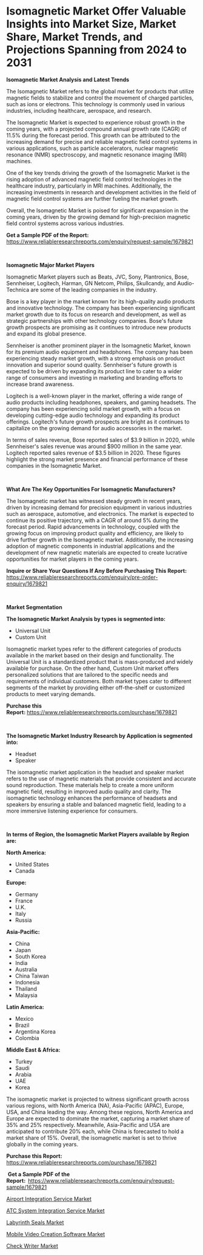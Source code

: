 <p><h1>Isomagnetic Market Offer Valuable Insights into Market Size, Market Share, Market Trends, and Projections Spanning from 2024 to 2031</h1></p><p><strong>Isomagnetic Market Analysis and Latest Trends</strong></p>
<p><p>The Isomagnetic Market refers to the global market for products that utilize magnetic fields to stabilize and control the movement of charged particles, such as ions or electrons. This technology is commonly used in various industries, including healthcare, aerospace, and research.</p><p>The Isomagnetic Market is expected to experience robust growth in the coming years, with a projected compound annual growth rate (CAGR) of 11.5% during the forecast period. This growth can be attributed to the increasing demand for precise and reliable magnetic field control systems in various applications, such as particle accelerators, nuclear magnetic resonance (NMR) spectroscopy, and magnetic resonance imaging (MRI) machines.</p><p>One of the key trends driving the growth of the Isomagnetic Market is the rising adoption of advanced magnetic field control technologies in the healthcare industry, particularly in MRI machines. Additionally, the increasing investments in research and development activities in the field of magnetic field control systems are further fueling the market growth.</p><p>Overall, the Isomagnetic Market is poised for significant expansion in the coming years, driven by the growing demand for high-precision magnetic field control systems across various industries.</p></p>
<p><strong>Get a Sample PDF of the Report:&nbsp;</strong> <a href="https://www.reliableresearchreports.com/enquiry/request-sample/1679821">https://www.reliableresearchreports.com/enquiry/request-sample/1679821</a></p>
<p>&nbsp;</p>
<p><strong>Isomagnetic Major Market Players</strong></p>
<p><p>Isomagnetic Market players such as Beats, JVC, Sony, Plantronics, Bose, Sennheiser, Logitech, Harman, GN Netcom, Philips, Skullcandy, and Audio-Technica are some of the leading companies in the industry.</p><p>Bose is a key player in the market known for its high-quality audio products and innovative technology. The company has been experiencing significant market growth due to its focus on research and development, as well as strategic partnerships with other technology companies. Bose's future growth prospects are promising as it continues to introduce new products and expand its global presence.</p><p>Sennheiser is another prominent player in the Isomagnetic Market, known for its premium audio equipment and headphones. The company has been experiencing steady market growth, with a strong emphasis on product innovation and superior sound quality. Sennheiser's future growth is expected to be driven by expanding its product line to cater to a wider range of consumers and investing in marketing and branding efforts to increase brand awareness.</p><p>Logitech is a well-known player in the market, offering a wide range of audio products including headphones, speakers, and gaming headsets. The company has been experiencing solid market growth, with a focus on developing cutting-edge audio technology and expanding its product offerings. Logitech's future growth prospects are bright as it continues to capitalize on the growing demand for audio accessories in the market.</p><p>In terms of sales revenue, Bose reported sales of $3.9 billion in 2020, while Sennheiser's sales revenue was around $900 million in the same year. Logitech reported sales revenue of $3.5 billion in 2020. These figures highlight the strong market presence and financial performance of these companies in the Isomagnetic Market.</p></p>
<p>&nbsp;</p>
<p><strong>What Are The Key Opportunities For Isomagnetic Manufacturers?</strong></p>
<p><p>The Isomagnetic market has witnessed steady growth in recent years, driven by increasing demand for precision equipment in various industries such as aerospace, automotive, and electronics. The market is expected to continue its positive trajectory, with a CAGR of around 5% during the forecast period. Rapid advancements in technology, coupled with the growing focus on improving product quality and efficiency, are likely to drive further growth in the Isomagnetic market. Additionally, the increasing adoption of magnetic components in industrial applications and the development of new magnetic materials are expected to create lucrative opportunities for market players in the coming years.</p></p>
<p><strong>Inquire or Share Your Questions If Any Before Purchasing This Report:</strong> <a href="https://www.reliableresearchreports.com/enquiry/pre-order-enquiry/1679821">https://www.reliableresearchreports.com/enquiry/pre-order-enquiry/1679821</a></p>
<p>&nbsp;</p>
<p><strong>Market Segmentation</strong></p>
<p><strong>The Isomagnetic Market Analysis by types is segmented into:</strong></p>
<p><ul><li>Universal Unit</li><li>Custom Unit</li></ul></p>
<p><p>Isomagnetic market types refer to the different categories of products available in the market based on their design and functionality. The Universal Unit is a standardized product that is mass-produced and widely available for purchase. On the other hand, Custom Unit market offers personalized solutions that are tailored to the specific needs and requirements of individual customers. Both market types cater to different segments of the market by providing either off-the-shelf or customized products to meet varying demands.</p></p>
<p><strong>Purchase this Report:&nbsp;</strong><a href="https://www.reliableresearchreports.com/purchase/1679821">https://www.reliableresearchreports.com/purchase/1679821</a></p>
<p>&nbsp;</p>
<p><strong>The Isomagnetic Market Industry Research by Application is segmented into:</strong></p>
<p><ul><li>Headset</li><li>Speaker</li></ul></p>
<p><p>The isomagnetic market application in the headset and speaker market refers to the use of magnetic materials that provide consistent and accurate sound reproduction. These materials help to create a more uniform magnetic field, resulting in improved audio quality and clarity. The isomagnetic technology enhances the performance of headsets and speakers by ensuring a stable and balanced magnetic field, leading to a more immersive listening experience for consumers.</p></p>
<p>&nbsp;</p>
<p><strong>In terms of Region, the Isomagnetic Market Players available by Region are:</strong></p>
<p>
    <p> <strong> North America: </strong>
        <ul>
            <li>United States</li>
            <li>Canada</li>
        </ul>
        </p> 
    <p> <strong> Europe: </strong>
        <ul>
            <li>Germany</li>
            <li>France</li>
            <li>U.K.</li>
            <li>Italy</li>
            <li>Russia</li>
        </ul>
        </p> 
    <p> <strong> Asia-Pacific: </strong>
        <ul>
            <li>China</li>
            <li>Japan</li>
            <li>South Korea</li>
            <li>India</li>
            <li>Australia</li>
            <li>China Taiwan</li>
            <li>Indonesia</li>
            <li>Thailand</li>
            <li>Malaysia</li>
        </ul>
        </p> 
    <p> <strong> Latin America: </strong>
        <ul>
            <li>Mexico</li>
            <li>Brazil</li>
            <li>Argentina Korea</li>
            <li>Colombia</li>
        </ul>
        </p> 
    <p> <strong> Middle East & Africa: </strong>
        <ul>
            <li>Turkey</li>
            <li>Saudi</li>
            <li>Arabia</li>
            <li>UAE</li>
            <li>Korea</li>
        </ul>
    </p>
    </p>
<p><p>The isomagnetic market is projected to witness significant growth across various regions, with North America (NA), Asia-Pacific (APAC), Europe, USA, and China leading the way. Among these regions, North America and Europe are expected to dominate the market, capturing a market share of 35% and 25% respectively. Meanwhile, Asia-Pacific and USA are anticipated to contribute 20% each, while China is forecasted to hold a market share of 15%. Overall, the isomagnetic market is set to thrive globally in the coming years.</p></p>
<p><strong>Purchase this Report: </strong><a href="https://www.reliableresearchreports.com/purchase/1679821">https://www.reliableresearchreports.com/purchase/1679821</a></p>
<p>&nbsp;<strong>Get a Sample PDF of the Report:&nbsp;&nbsp;</strong><a href="https://www.reliableresearchreports.com/enquiry/request-sample/1679821">https://www.reliableresearchreports.com/enquiry/request-sample/1679821</a></p>
<p><strong></strong></p>
<p><p><a href="https://medium.com/@emilywong49/airport-integration-service-market-outlook-industry-overview-and-forecast-2024-to-2031-f72d1bb00854">Airport Integration Service Market</a></p><p><a href="https://medium.com/@emilywong49/atc-system-integration-service-market-size-cagr-trends-2024-2030-151b241dbf9b">ATC System Integration Service Market</a></p><p><a href="https://github.com/eeaveuhhh/Market-Research-Report-List-1/blob/main/labyrinth-seals-market.md">Labyrinth Seals Market</a></p><p><a href="https://medium.com/@christinegreen87/mobile-video-creation-software-market-outlook-industry-overview-and-forecast-2024-to-2031-33bf639b5ab7">Mobile Video Creation Software Market</a></p><p><a href="https://github.com/brentleyjimmiealvaradoz4l1rea/Market-Research-Report-List-1/blob/main/check-writer-market.md">Check Writer Market</a></p></p>